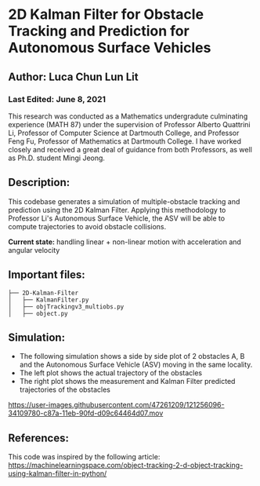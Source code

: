 # 2D Kalman Filter for Obstacle Tracking and Prediction for Autonomous Surface Vehicles 

## Author: Luca Chun Lun Lit
### Last Edited: June 8, 2021

This research was conducted as a Mathematics undergradute culminating experience (MATH 87) under the supervision of Professor Alberto Quattrini Li, Professor of Computer Science at Dartmouth College, and Professor Feng Fu, Professor of Mathematics at Dartmouth College. I have worked closely and received a great deal of guidance from both Professors, as well as Ph.D. student Mingi Jeong. 

## Description: 
This codebase generates a simulation of multiple-obstacle tracking and prediction using the 2D Kalman Filter. Applying this methodology to Professor Li's Autonomous Surface Vehicle, the ASV will be able to compute trajectories to avoid obstacle collisions. 

**Current state:** handling linear + non-linear motion with acceleration and angular velocity

## Important files:
```
├── 2D-Kalman-Filter			
│   ├── KalmanFilter.py
│   ├── objTrackingv3_multiobs.py
│   ├── object.py
```

## Simulation:
- The following simulation shows a side by side plot of 2 obstacles A, B and the Autonomous Surface Vehicle (ASV) moving in the same locality.
- The left plot shows the actual trajectory of the obstacles 
- The right plot shows the measurement and Kalman Filter predicted trajectories of the obstacles

https://user-images.githubusercontent.com/47261209/121256096-34109780-c87a-11eb-90fd-d09c64464d07.mov


## References: 
This code was inspired by the following article: 
https://machinelearningspace.com/object-tracking-2-d-object-tracking-using-kalman-filter-in-python/



